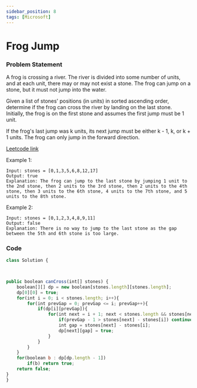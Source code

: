 ```yaml
---
sidebar_position: 8
tags: [Microsoft]
---
```


# Frog Jump

### Problem Statement

A frog is crossing a river. The river is divided into some number of units, and at each unit, there may or may not exist a stone. The frog can jump on a stone, but it must not jump into the water.

Given a list of stones' positions (in units) in sorted ascending order, determine if the frog can cross the river by landing on the last stone. Initially, the frog is on the first stone and assumes the first jump must be 1 unit.

If the frog's last jump was k units, its next jump must be either k - 1, k, or k + 1 units. The frog can only jump in the forward direction.

[Leetcode link](https://leetcode.com/problems/frog-jump/)

Example 1:

```
Input: stones = [0,1,3,5,6,8,12,17]
Output: true
Explanation: The frog can jump to the last stone by jumping 1 unit to the 2nd stone, then 2 units to the 3rd stone, then 2 units to the 4th stone, then 3 units to the 6th stone, 4 units to the 7th stone, and 5 units to the 8th stone.
```

Example 2:

```
Input: stones = [0,1,2,3,4,8,9,11]
Output: false
Explanation: There is no way to jump to the last stone as the gap between the 5th and 6th stone is too large.
```

### Code

```jsx title="Java Code"
class Solution {
    


public boolean canCross(int[] stones) {
    boolean[][] dp = new boolean[stones.length][stones.length];
    dp[0][0] = true;
    for(int i = 0; i < stones.length; i++){
        for(int prevGap = 0; prevGap <= i; prevGap++){
            if(dp[i][prevGap]){
                for(int next = i + 1; next < stones.length && stones[next] - stones[i] <= prevGap + 1 ; next++){
                    if(prevGap - 1 > stones[next] - stones[i]) continue;
                    int gap = stones[next] - stones[i];
                    dp[next][gap] = true;
                }
            }
        }
    }
    for(boolean b : dp[dp.length - 1])
        if(b) return true;
    return false;
}
}
```
